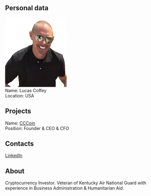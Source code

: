 ## Personal data
![lucas coffey photo](photo/lucas_coffey.jpg)  
Name:   Lucas Coffey  
Location: USA    
## Projects 
Name: [CCCoin](../projects/cccoin.md)  
Position: Founder & CEO & CFO   
## Contacts
[LinkedIn](https://www.linkedin.com/in/lucascoffey/)    
## About
Cryptocurrency Investor. Veteran of Kentucky Air National Guard with experience in Business Administration & Humanitarian Aid.

